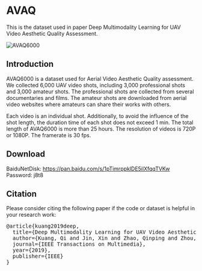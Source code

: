 # AVAQ

This is the dataset used in paper Deep Multimodality Learning for UAV Video Aesthetic Quality Assessment.

![AVAQ6000](https://github.com/kuangqi93/AVAQ/blob/master/fig.jpg)

## Introduction
AVAQ6000 is a dataset used for Aerial Video Aesthetic Quality assessment. We collected 6,000 UAV video shots, including 3,000 professional shots and 3,000 amateur shots. The professional shots are collected from several documentaries and films. The amateur shots are downloaded from aerial video websites where amateurs can share their works with others. 

Each video is an individual shot. Additionally, to avoid the influence of the shot length, the duration time of each shot does not exceed 1 min. The total length of AVAQ6000 is more than 25 hours.
The resolution of videos is 720P or 1080P. The framerate is 30 fps.

## Download
BaiduNetDisk: https://pan.baidu.com/s/1pTimrppklDE5ilXfqqTVKw Password: j8t8

## Citation
Please consider citing the following paper if the code or dataset is helpful in your research work:
<pre>@article{kuang2019deep,
  title={Deep Multimodality Learning for UAV Video Aesthetic Quality Assessment},
  author={Kuang, Qi and Jin, Xin and Zhao, Qinping and Zhou, Bin},
  journal={IEEE Transactions on Multimedia},
  year={2019},
  publisher={IEEE}
}
</pre>
